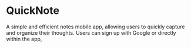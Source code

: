 # QuickNote
A simple and efficient notes mobile app, allowing users to quickly capture and organize their thoughts. Users can sign up with Google or directly within the app, 
